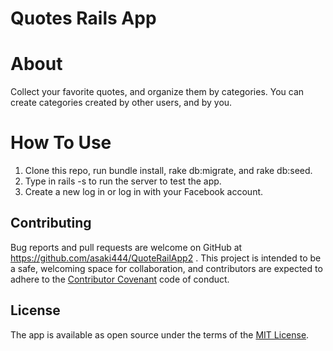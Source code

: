 # Quotes Rails App

# About 

Collect your favorite quotes, and organize them by categories. You can create categories created by other users, and by you.

# How To Use

1. Clone this repo, run bundle install, rake db:migrate, and rake db:seed.
2. Type in rails -s to run the server to test the app.
3. Create a new log in or log in with your Facebook account.

## Contributing

Bug reports and pull requests are welcome on GitHub at https://github.com/asaki444/QuoteRailApp2 . This project is intended to be a safe, welcoming space for collaboration, and contributors are expected to adhere to the [Contributor Covenant](http://contributor-covenant.org) code of conduct.


## License

The app is available as open source under the terms of the [MIT License](http://opensource.org/licenses/MIT).
